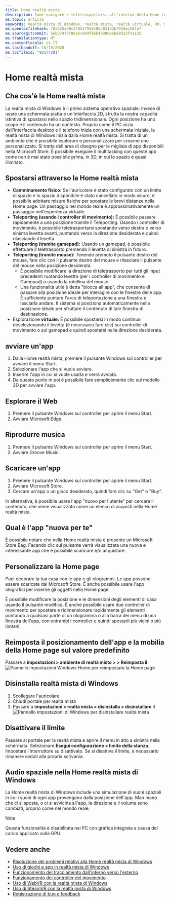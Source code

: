 ```yaml
---
title: Home realtà mista
description: Come navigare e teletrasportarsi all'interno della Home realtà mista di Windows, avviare app e giochi, personalizzare la Home page e modificare le impostazioni visive, audio e vocali.
ms.topic: article
keywords: Realtà mista di Windows, realtà mista, realtà virtuale, VR, MR, Home, esplorazione, app, giochi
ms.openlocfilehash: f8a525ad0c278517950c06c821d2b7936ec584a7
ms.sourcegitcommit: 5eb27475f8616c9d4f95b4b386a5bd0d22f41125
ms.translationtype: MT
ms.contentlocale: it-IT
ms.lasthandoff: 10/19/2020
ms.locfileid: "92174281"
---
```

# <a name="your-mixed-reality-home"></a>Home realtà mista

## <a name="what-is-the-mixed-reality-home"></a>Che cos'è la Home realtà mista

La realtà mista di Windows è il primo sistema operativo spaziale. Invece di usare una schermata piatta e un'interfaccia 2D, sfrutta la nostra capacità istintiva di spostarsi nello spazio tridimensionale. Ogni posizione ha uno scopo e il contenuto ha un contesto. Proprio come il PC inizia dall'interfaccia desktop e il telefono inizia con una schermata iniziale, la realtà mista di Windows inizia dalla Home realtà mista. Si tratta di un ambiente che è possibile esplorare e personalizzare per crearne uno personalizzato. Si tratta dell'area di disegno per le migliaia di app disponibili nella Microsoft Store. È possibile eseguire il multitasking con queste app come non è mai stato possibile prima, in 3D, in cui lo spazio è quasi illimitato.

## <a name="move-through-the-mixed-reality-home"></a>Spostarsi attraverso la Home realtà mista

* **Camminamento fisico:** Se l'auricolare è stato configurato con un limite di spazio e lo spazio disponibile è stato cancellato in modo sicuro, è possibile adottare misure fisiche per spostare le brevi distanze nella Home page. Un passaggio nel mondo reale è approssimativamente un passaggio nell'esperienza virtuale.
* **Teleporting (usando i controller di movimento):** È possibile passare rapidamente a una posizione tramite il Teleporting. Usando i controller di movimento, è possibile teletrasportarsi spostando verso destra o verso sinistra levetta avanti, puntando verso la direzione desiderata e quindi rilasciando il levetta.
* **Teleporting (tramite gamepad):** Usando un gamepad, è possibile effettuare il teletrasporto premendo il levetta di sinistra in futuro.
* **Teleporting (tramite mouse):** Tenendo premuto il pulsante destro del mouse, fare clic con il pulsante destro del mouse e rilasciare il pulsante del mouse nella posizione desiderata.
  * È possibile modificare la direzione di teletrasporto per tutti gli input precedenti ruotando levetta (per i controller di movimento e Gamepad) o usando la rotellina del mouse.
  * Una funzionalità utile è detta "blocca all'app", che consente di passare alla posizione ideale per interagire con le finestre delle app. È sufficiente puntare l'arco di teleportazione a una finestra e lasciarla andare. Il sistema si posiziona automaticamente nella posizione ideale per sfruttare il contenuto di tale finestra di destinazione.
* Esplorazione **virtuale:** È possibile spostarsi in modo continuo deselezionando il levetta (è necessario fare clic) sui controller di movimento o sul gamepad e quindi spostarsi nella direzione desiderata.

## <a name="launch-an-app"></a>avviare un'app

1. Dalla Home realtà mista, premere il pulsante Windows sul controller per avviare il menu Start.
2. Selezionare l'app che si vuole avviare.
3. Inserire l'app in cui si vuole usarla e verrà avviata.
4. Da questo punto in poi è possibile fare semplicemente clic sul modello 3D per avviare l'app.

## <a name="browse-the-web"></a>Esplorare il Web

1. Premere il pulsante Windows sul controller per aprire il menu Start.
2. Avviare Microsoft Edge.

## <a name="play-music"></a>Riprodurre musica

1. Premere il pulsante Windows sul controller per aprire il menu Start.
2. Avviare Groove Music.

## <a name="download-an-app"></a>Scaricare un'app

1. Premere il pulsante Windows sul controller per aprire il menu Start.
2. Avviare Microsoft Store.
3. Cercare un'app o un gioco desiderato, quindi fare clic su "Get" o "Buy".

In alternativa, è possibile usare l'app "nuovo per l'utente" per cercare il contenuto, che viene visualizzato come un elenco di acquisti nella Home realtà mista.

## <a name="what-is-the-new-for-you-app"></a>Qual è l'app "nuova per te"

È possibile notare che nella Home realtà mista è presente un Microsoft Store Bag. Facendo clic sul pulsante verrà visualizzata una nuova e interessante app che è possibile scaricare e/o acquistare.

## <a name="personalize-my-home"></a>Personalizzare la Home page

Puoi decorare la tua casa con le app e gli ologrammi. Le app possono essere scaricate dal Microsoft Store. È anche possibile usare l'app olografici per inserire gli oggetti nella Home page.

È possibile modificare la posizione e le dimensioni degli elementi di casa usando il pulsante modifica. È anche possibile usare due controller di movimento per spostare e ridimensionare rapidamente gli elementi puntando a qualsiasi parte di un ologramma o alla barra dei menu di una finestra dell'app, con entrambi i controller e quindi spostarli più vicini o più lontani.

## <a name="reset-my-homes-furniture-and-app-placement-back-to-default"></a>Reimposta il posizionamento dell'app e la mobilia della Home page sul valore predefinito

Passare a **impostazioni > ambiente di realtà misto > > Reimposta il** ![ Pannello impostazioni Windows Home per reimpostare la Home page](images/1050px-environmentreset.png)

## <a name="uninstall-windows-mixed-reality"></a>Disinstalla realtà mista di Windows

1. Scollegare l'auricolare
2. Chiudi portale per realtà mista
3. Passare a **impostazioni > realtà mista > disinstalla > disinstallare** il ![ Pannello impostazioni di Windows per disinstallare realtà mista](images/1050px-uninstall2.png)

## <a name="turn-off-the-boundary"></a>Disattivare il limite

Passare al portale per la realtà mista e aprire il menu in alto a sinistra nella schermata. Selezionare **Esegui configurazione > limite della stanza**. Impostare l'interruttore su disattivato. Se si disattiva il limite, è necessario rimanere seduti alla propria scrivania.

## <a name="spatial-sound-in-the-windows-mixed-reality-home"></a>Audio spaziale nella Home realtà mista di Windows

La Home realtà mista di Windows include una simulazione di suoni spaziali in cui i suoni di ogni app provengono dalla posizione dell'app. Man mano che ci si sposta, o ci si avvicina all'app, la direzione e il volume sono cambiati, proprio come nel mondo reale. 

> [!NOTE]
> Questa funzionalità è disabilitata nei PC con grafica integrata a causa del carico applicato sulla GPU.

## <a name="see-also"></a>Vedere anche

* [Risoluzione dei problemi relativi alla Home realtà mista di Windows](set-up-questions.md#my-controllers-arent-showing-in-my-windows-mixed-reality-home)
* [Uso di giochi e app in realtà mista di Windows](using-games-and-apps-in-windows-mixed-reality.md)
* [Funzionamento del tracciamento dall'interno verso l'esterno](tracking-system.md)
* [Funzionamento dei controller del movimento](controllers-in-wmr.md)
* [Uso di WebVR con la realtà mista di Windows](webvr.md)
* [Uso di SteamVR con la realtà mista di Windows](using-steamvr-with-windows-mixed-reality.md)
* [Registrazione di bug e feedback](filing-feedback.md)
